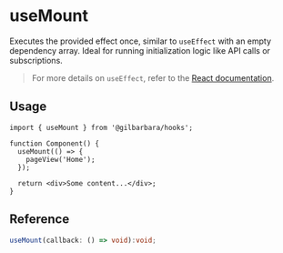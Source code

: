 # useMount

Executes the provided effect once, similar to `useEffect` with an empty dependency array.
Ideal for running initialization logic like API calls or subscriptions.

> For more details on `useEffect`, refer to the [React documentation](https://react.dev/reference/react/useEffect).

## Usage

```tsx
import { useMount } from '@gilbarbara/hooks';

function Component() {
  useMount(() => {
    pageView('Home');
  });

  return <div>Some content...</div>;
}
```

## Reference

```typescript
useMount(callback: () => void):void;
```
